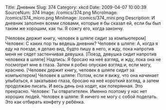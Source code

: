 Title: Дневник 
Slug: 374 
Category: xkcd 
Date: 2009-04-07 10:00:39 
SourceNum: 374 
Image: /comics/374.png 
MicroImage: /comics/374_micro.png 
MiniImage: /comics/374_mini.png 
Description: И дневник заполнен всеми словами, которые я бы сказал ей, если бы был таким же хорошим, как ты. Я сожгу его, когда закончу. 

[Человек держит книгу, человек в шляпе сидит за компьютером]
Человек: С каких пор ты ведешь дневник?
Человек в шляпе: А, когда я еду на поезде, я делаю вид, будто пишу в него, и жду, пока напротив меня не сядет застенчивая девушка.
[Поезд, девушка сидит напротив человека в шляпе]
Надпись: Я бросаю на неё взгляд, и жду, пока она не посмотрит мне в глаза. Затем я робко опускаю взгляд и, если могу, краснею.
[Человек держит книгу, человек в шляпе сидит за компьютером]
Человек в шляпе: Потом, если я вижу, что она начинает улыбаться, я закатываю глаза, бросаю на неё короткий взгляд, а затем продолжаю писать. И весь день она ходит, как потерянная. Это прекрасно.
Человек: Ты отвратителен. Именно поэтому у нас нет хороших людей.
Человек в шляпе: Я ничего не могу с собой поделать. Это как отбирать конфету у ребёнка.